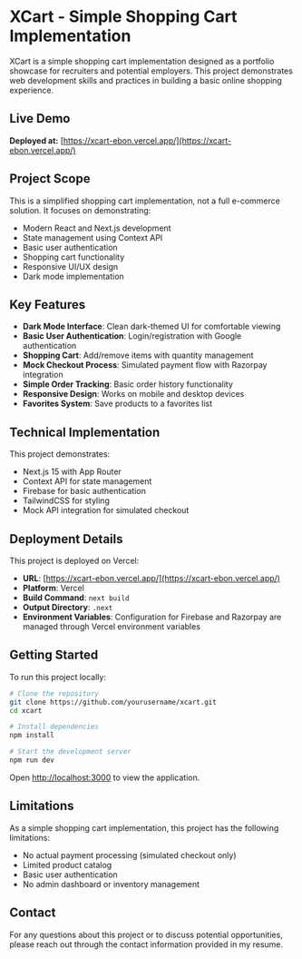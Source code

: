 # XCart - Simple Shopping Cart Implementation

XCart is a simple shopping cart implementation designed as a portfolio showcase for recruiters and potential employers. This project demonstrates web development skills and practices in building a basic online shopping experience.

## Live Demo

**Deployed at:** [https://xcart-ebon.vercel.app/](https://xcart-ebon.vercel.app/)

## Project Scope

This is a simplified shopping cart implementation, not a full e-commerce solution. It focuses on demonstrating:
- Modern React and Next.js development
- State management using Context API
- Basic user authentication
- Shopping cart functionality
- Responsive UI/UX design
- Dark mode implementation

## Key Features

- **Dark Mode Interface**: Clean dark-themed UI for comfortable viewing
- **Basic User Authentication**: Login/registration with Google authentication
- **Shopping Cart**: Add/remove items with quantity management
- **Mock Checkout Process**: Simulated payment flow with Razorpay integration
- **Simple Order Tracking**: Basic order history functionality
- **Responsive Design**: Works on mobile and desktop devices
- **Favorites System**: Save products to a favorites list

## Technical Implementation

This project demonstrates:
- Next.js 15 with App Router
- Context API for state management
- Firebase for basic authentication
- TailwindCSS for styling
- Mock API integration for simulated checkout

## Deployment Details

This project is deployed on Vercel:
- **URL**: [https://xcart-ebon.vercel.app/](https://xcart-ebon.vercel.app/)
- **Platform**: Vercel
- **Build Command**: `next build`
- **Output Directory**: `.next`
- **Environment Variables**: Configuration for Firebase and Razorpay are managed through Vercel environment variables

## Getting Started

To run this project locally:

```bash
# Clone the repository
git clone https://github.com/yourusername/xcart.git
cd xcart

# Install dependencies
npm install

# Start the development server
npm run dev
```

Open [http://localhost:3000](http://localhost:3000) to view the application.

## Limitations

As a simple shopping cart implementation, this project has the following limitations:
- No actual payment processing (simulated checkout only)
- Limited product catalog
- Basic user authentication
- No admin dashboard or inventory management

## Contact

For any questions about this project or to discuss potential opportunities, please reach out through the contact information provided in my resume.

